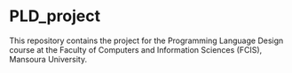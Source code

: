 # PLD_project
This repository contains the project for the Programming Language Design course at the Faculty of Computers and Information Sciences (FCIS), Mansoura University.
